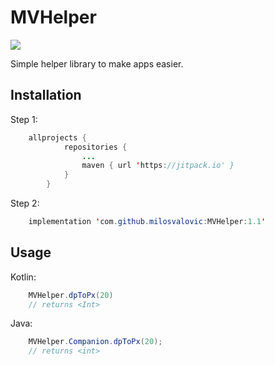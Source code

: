 
# MVHelper
[![](https://jitpack.io/v/milosvalovic/MVHelper.svg)](https://jitpack.io/#milosvalovic/MVHelper)

Simple helper library to make apps easier.

## Installation

Step 1:
```java
    allprojects {
    		repositories {
    			...
    			maven { url 'https://jitpack.io' }
    		}
    	}
```

Step 2:
```java
    implementation 'com.github.milosvalovic:MVHelper:1.1'
```

## Usage

Kotlin:
```java
    MVHelper.dpToPx(20)
    // returns <Int>
```
Java:
```java
    MVHelper.Companion.dpToPx(20);
    // returns <int>
```